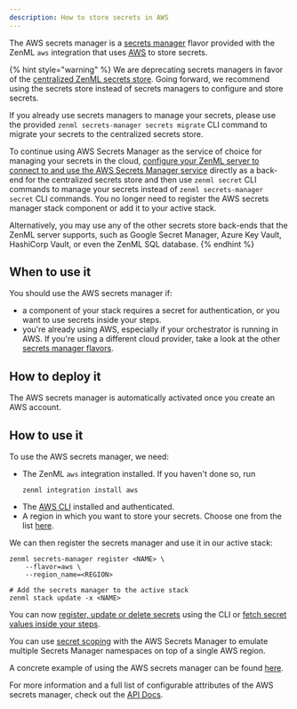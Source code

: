 ```yaml
---
description: How to store secrets in AWS
---
```


The AWS secrets manager is a [secrets manager](./secrets-managers.md) flavor 
provided with the ZenML `aws` integration that uses [AWS](https://aws.amazon.com/secrets-manager/)
to store secrets.

{% hint style="warning" %}
We are deprecating secrets managers in favor of the
[centralized ZenML secrets store](../../starter-guide/production-fundamentals/secrets-management.md#centralized-secrets-store).
Going forward, we recommend using the secrets store instead of secrets managers
to configure and store secrets.

If you already use secrets managers to manage your secrets, please use the
provided `zenml secrets-manager secrets migrate` CLI command to migrate your
secrets to the centralized secrets store.

To continue using AWS Secrets Manager as the service of choice for managing your
secrets in the cloud,
[configure your ZenML server to connect to and use the AWS Secrets Manager service](../../getting-started/deploying-zenml/deploying-zenml.md)
directly as a back-end for the centralized secrets store and
then use `zenml secret` CLI commands to manage your secrets instead of
`zenml secrets-manager secret` CLI commands. You no longer need to register
the AWS secrets manager stack component or add it to your active stack.

Alternatively, you may use any of the other secrets store back-ends that the
ZenML server supports, such as Google Secret Manager, Azure Key Vault, HashiCorp
Vault, or even the ZenML SQL database.
{% endhint %}

## When to use it

You should use the AWS secrets manager if:
* a component of your stack requires a secret for authentication, or you want 
to use secrets inside your steps.
* you're already using AWS, especially if your orchestrator is running in AWS.
If you're using a different cloud provider, take a look at the other 
[secrets manager flavors](./secrets-managers.md#secrets-manager-flavors).

## How to deploy it

The AWS secrets manager is automatically activated once you create an AWS 
account.

## How to use it

To use the AWS secrets manager, we need:
* The ZenML `aws` integration installed. If you haven't done so, run 
    ```shell
    zenml integration install aws
    ```
* The [AWS CLI](https://docs.aws.amazon.com/cli/latest/userguide/getting-started-install.html) 
installed and authenticated.
* A region in which you want to store your secrets. Choose one from the 
list [here](https://docs.aws.amazon.com/general/latest/gr/rande.html#regional-endpoints).

We can then register the secrets manager and use it in our active stack:
```shell
zenml secrets-manager register <NAME> \
    --flavor=aws \
    --region_name=<REGION>

# Add the secrets manager to the active stack
zenml stack update -x <NAME>
```

You can now [register, update or delete secrets](./secrets-managers.md#in-the-cli)
using the CLI or [fetch secret values inside your steps](./secrets-managers.md#in-a-zenml-step).

You can use [secret scoping](./secrets-managers.md#secret-scopes) with the AWS
Secrets Manager to emulate multiple Secrets Manager namespaces on top of a
single AWS region. 

A concrete example of using the AWS secrets manager can be found 
[here](https://github.com/zenml-io/zenml/tree/main/examples/cloud_secrets_manager).

For more information and a full list of configurable attributes of the AWS 
secrets manager, check out the [API Docs](https://apidocs.zenml.io/latest/integration_code_docs/integrations-aws/#zenml.integrations.aws.secrets_managers.aws_secrets_manager.AWSSecretsManager).
